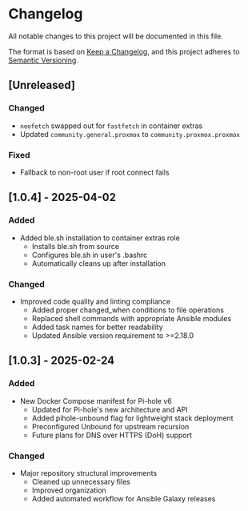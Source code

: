 # Changelog

All notable changes to this project will be documented in this file.

The format is based on [Keep a Changelog](https://keepachangelog.com/en/1.0.0/),
and this project adheres to [Semantic Versioning](https://semver.org/spec/v2.0.0.html).

## [Unreleased]

### Changed
- `neofetch` swapped out for `fastfetch` in container extras
- Updated `community.general.proxmox` to `community.proxmox.proxmox`

### Fixed
- Fallback to non-root user if root connect fails

## [1.0.4] - 2025-04-02

### Added
- Added ble.sh installation to container extras role
  - Installs ble.sh from source
  - Configures ble.sh in user's .bashrc
  - Automatically cleans up after installation

### Changed
- Improved code quality and linting compliance
  - Added proper changed_when conditions to file operations
  - Replaced shell commands with appropriate Ansible modules
  - Added task names for better readability
  - Updated Ansible version requirement to >=2.18.0

## [1.0.3] - 2025-02-24

### Added
- New Docker Compose manifest for Pi-hole v6
  - Updated for Pi-hole's new architecture and API
  - Added pihole-unbound flag for lightweight stack deployment
  - Preconfigured Unbound for upstream recursion
  - Future plans for DNS over HTTPS (DoH) support

### Changed
- Major repository structural improvements
  - Cleaned up unnecessary files
  - Improved organization
  - Added automated workflow for Ansible Galaxy releases 